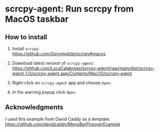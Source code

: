 # scrcpy-agent: Run scrcpy from MacOS taskbar

## How to install

1. Install `scrcpy`:    
   https://github.com/Genymobile/scrcpy#macos

2. Download latest version of `scrcpy-agent`:   
   https://github.com/LucaCalabrese/scrcpy-agent/raw/main/dist/scrcpy-agent-1.0/scrcpy-agent.app/Contents/MacOS/scrcpy-agent

3. Right-click on `scrcpy-agent` app and choose `Open`. 

4. In the warning popup click `Open`.

## Acknowledgments

I used this example from David Caddy as a template: https://github.com/davidcaddy/MenuBarPopoverExample
